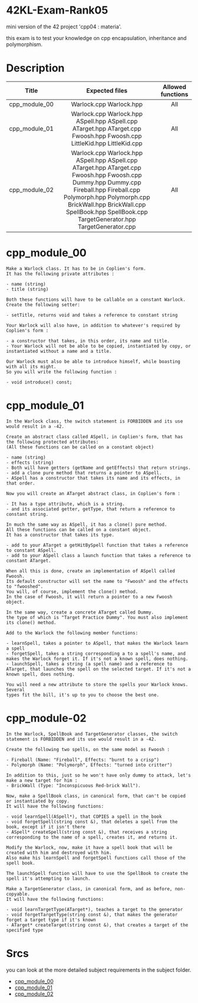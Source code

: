 # 42KL-Exam-Rank05

mini version of the 42 project 'cpp04 : materia'.

this exam is to test your knowledge on cpp encapsulation, inheritance and polymorphism.

# Description

|     Title     |                                                                                                                            Expected files                                                                                                                             | Allowed functions |
| :-----------: | :-------------------------------------------------------------------------------------------------------------------------------------------------------------------------------------------------------------------------------------------------------------------: | :---------------: |
| cpp_module_00 |                                                                                                                        Warlock.cpp Warlock.hpp                                                                                                                        |        All        |
| cpp_module_01 |                                                                        Warlock.cpp Warlock.hpp ASpell.hpp ASpell.cpp ATarget.hpp ATarget.cpp Fwoosh.hpp Fwoosh.cpp LittleKid.hpp LittleKid.cpp                                                                        |        All        |
| cpp_module_02 | Warlock.cpp Warlock.hpp ASpell.hpp ASpell.cpp ATarget.hpp ATarget.cpp Fwoosh.hpp Fwoosh.cpp Dummy.hpp Dummy.cpp Fireball.hpp Fireball.cpp Polymorph.hpp Polymorph.cpp BrickWall.hpp BrickWall.cpp SpellBook.hpp SpellBook.cpp TargetGenerator.hpp TargetGenerator.cpp |        All        |

# cpp_module_00

```
Make a Warlock class. It has to be in Coplien's form.
It has the following private attributes :

- name (string)
- title (string)

Both these functions will have to be callable on a constant Warlock.
Create the following setter:

- setTitle, returns void and takes a reference to constant string

Your Warlock will also have, in addition to whatever's required by Coplien's form :

- a constructor that takes, in this order, its name and title.
- Your Warlock will not be able to be copied, instantiated by copy, or instantiated without a name and a title.

Our Warlock must also be able to introduce himself, while boasting with all its might.
So you will write the following function :

- void introduce() const;
```

# cpp_module_01

```
In the Warlock class, the switch statement is FORBIDDEN and its use would result in a -42.

Create an abstract class called ASpell, in Coplien's form, that has the following protected attributes:
(All these functions can be called on a constant object)

- name (string)
- effects (string)
- Both will have getters (getName and getEffects) that return strings.
- add a clone pure method that returns a pointer to ASpell.
- ASpell has a constructor that takes its name and its effects, in that order.

Now you will create an ATarget abstract class, in Coplien's form :

- It has a type attribute, which is a string.
- and its associated getter, getType, that return a reference to constant string.

In much the same way as ASpell, it has a clone() pure method.
All these functions can be called on a constant object.
It has a constructor that takes its type.

- add to your ATarget a getHitBySpell function that takes a reference to constant ASpell.
- add to your ASpell class a launch function that takes a reference to constant ATarget.

When all this is done, create an implementation of ASpell called Fwoosh.
Its default constructor will set the name to "Fwoosh" and the effects to "fwooshed".
You will, of course, implement the clone() method.
In the case of Fwoosh, it will return a pointer to a new Fwoosh object.

In the same way, create a concrete ATarget called Dummy.
the type of which is "Target Practice Dummy". You must also implement its clone() method.

Add to the Warlock the following member functions:

- learnSpell, takes a pointer to ASpell, that makes the Warlock learn a spell
- forgetSpell, takes a string corresponding a to a spell's name, and makes the Warlock forget it. If it's not a known spell, does nothing.
- launchSpell, takes a string (a spell name) and a reference to ATarget, that launches the spell on the selected target. If it's not a known spell, does nothing.

You will need a new attribute to store the spells your Warlock knows. Several
types fit the bill, it's up to you to choose the best one.
```

# cpp_module-02

```
In the Warlock, SpellBook and TargetGenerator classes, the switch statement is FORBIDDEN and its use would result in a -42.

Create the following two spells, on the same model as Fwoosh :

- Fireball (Name: "Fireball", Effects: "burnt to a crisp")
- Polymorph (Name: "Polymorph", Effects: "turned into critter")

In addition to this, just so he won't have only dummy to attack, let's make a new target for him :
- BrickWall (Type: "Inconspicuous Red-brick Wall").

Now, make a SpellBook class, in canonical form, that can't be copied or instantiated by copy.
It will have the following functions:

- void learnSpell(ASpell*), that COPIES a spell in the book
- void forgetSpell(string const &), that deletes a spell from the book, except if it isn't there
- ASpell* createSpell(string const &), that receives a string corresponding to the name of a spell, creates it, and returns it.

Modify the Warlock, now, make it have a spell book that will be created with him and destroyed with him.
Also make his learnSpell and forgetSpell functions call those of the spell book.

The launchSpell function will have to use the SpellBook to create the spell it's attempting to launch.

Make a TargetGenerator class, in canonical form, and as before, non-copyable.
It will have the following functions:

- void learnTargetType(ATarget*), teaches a target to the generator
- void forgetTargetType(string const &), that makes the generator forget a target type if it's known
- ATarget* createTarget(string const &), that creates a target of the specified type
```

# Srcs

you can look at the more detailed subject requirements in the subject folder.

- [cpp_module_00](subject/subject00.en.txt)
- [cpp_module_01](subject/subject01.en.txt)
- [cpp_module_02](subject/subject02.en.txt)
